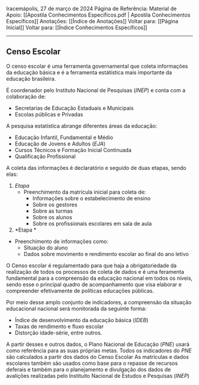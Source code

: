 Iracemápolis, 27 de março de 2024
Página de Referência:
Material de Apoio: [[Apostila Conhecimentos Específicos.pdf | Apostila Conhecimentos Específicos]]
Anotações: [[Índice de Anotações]]
Voltar para: [[Página Inicial]]
Voltar para: [[Índice Conhecimentos Específicos]]
___________________
## Censo Escolar
O censo escolar é uma ferramenta governamental que coleta informações da educação básica e é a ferramenta estátística mais importante da educação brasileira.

É coordenador pelo Instituto Nacional de Pesquisas (*INEP*) e conta com a colaboração de:
- Secretarias de Educação Estaduais e Municipais
- Escolas públicas e Privadas

A pesquisa estatística abrange diferentes áreas da educação:
- Educação Infantil, Fundamental e Médio
- Educação de Jovens e Adultos (*EJA*)
- Cursos Técnicos e Formação Inicial Continuada
- Qualificação Profissional

A coleta das informações é declaratório e seguido de duas etapas, sendo elas:
1. *Etapa*
	- Preenchimento da matrícula inicial para coleta de:
	  - Informações sobre o estabelecimento de ensino
	  - Sobre os gestores
	  - Sobre as turmas
	  - Sobre os alunos
	  - Sobre os profissionais escolares em sala de aula
2. *Etapa  *
- Preenchimento de informações como:
	- Situação do aluno
	- Dados sobre movimento e rendimento escolar ao final do ano letivo

O Censo escolar é regulamentado para que haja a obrigatoriedade da realização de todos os processos de coleta de dados e é uma feramenta fundamental para a compreensão da educação nacional em todos os níveis, sendo esse o principal quadro de acompanhamento que visa elaborar e compreender efetivamente de políticas educações públicas.

Por meio desse amplo conjunto de indicadores, a compreensão da situação educacional nacional será monitorada da seguinte forma:
- Índice de desenvolvimento da educação básica (*IDEB*)
- Taxas de rendimento e fluxo escolar
- Distorção idade-série, entre outros.

A partir desses e outros dados, o Plano Nacional de Educação (*PNE*) usará como referência para as suas próprias metas.
Todos os indicadores do *PNE* são calculados a partir dos dados do Censo Escolar
As matrículas e dados escolares também são usados como base para o repasse de recursos deferais e também para o planejamento e divulgação dos dados de avalições realizadas pelo Instituito Nacional de Estudos e Pesquisas (*INEP*)

